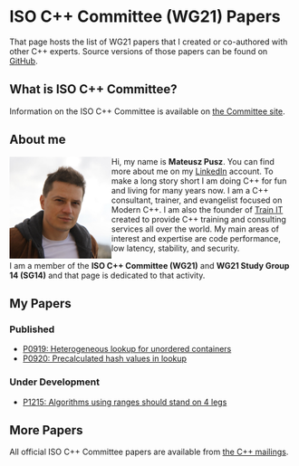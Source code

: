 # ISO C++ Committee (WG21) Papers

That page hosts the list of WG21 papers that I created or co-authored with other C++ experts. Source versions
of those papers can be found on [GitHub](https://github.com/mpusz/wg21_papers).

## What is ISO C++ Committee?

Information on the ISO C++ Committee is available on [the Committee site](https://isocpp.org/std/the-committee).

## About me

<img align="left" src="img/Mateusz_Pusz.jpg" alt="Mateusz Pusz" height="180" width="180">

Hi, my name is **Mateusz Pusz**. You can find more about me on my [LinkedIn](https://www.linkedin.com/in/mpusz) account.
To make a long story short I am doing C++ for fun and living for many years now. I am a C++ consultant, trainer,
and evangelist focused on Modern C++. I am also the founder of [Train IT](http://train-it.eu) created to provide
C++ training and consulting services all over the world. My main areas of interest and expertise are code performance,
low latency, stability, and security.

I am a member of the **ISO C++ Committee (WG21)** and **WG21 Study Group 14 (SG14)** and that page is dedicated to
that activity.

## My Papers

### Published

- [P0919: Heterogeneous lookup for unordered containers](papers/0919_heterogeneous_lookup_for_unordered_containers.html)
- [P0920: Precalculated hash values in lookup](papers/0920_precalculated_hash_in_lookup.html)

### Under Development

- [P1215: Algorithms using ranges should stand on 4 legs](papers/1215_algorithms_using_ranges_should_stand_on_4_legs.html)

## More Papers

All official ISO C++ Committee papers are available from [the C++ mailings](http://open-std.org/jtc1/sc22/wg21/docs/papers).
